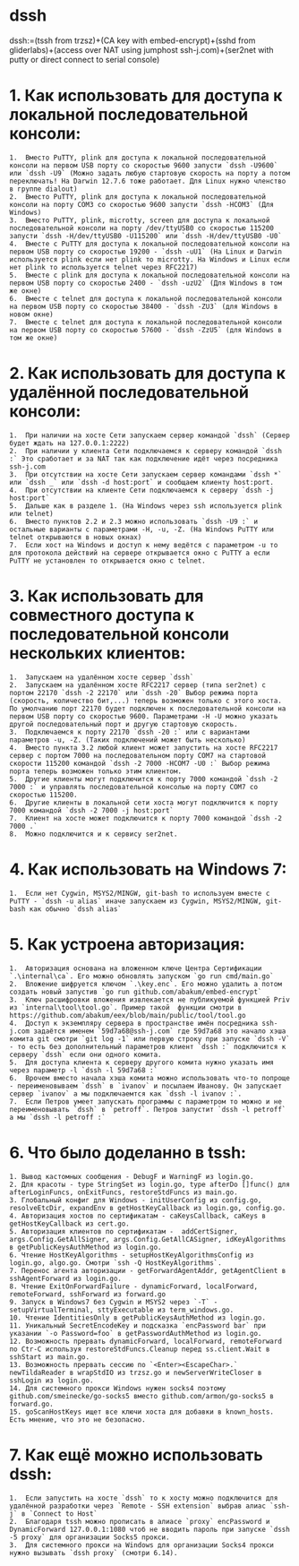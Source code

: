 # dssh

dssh:=(tssh from trzsz)+(CA key with embed-encrypt)+(sshd from gliderlabs)+(access over NAT using jumphost ssh-j.com)+(ser2net with putty or direct connect to serial console)

# 1.    Как использовать для доступа к локальной последовательной консоли:
    1.  Вместо PuTTY, plink для доступа к локальной последовательной консоли на первом USB порту со скоростью 9600 запусти `dssh -U9600` или `dssh -U9` (Можно задать любую стартовую скорость на порту а потом переключать! На Darwin 12.7.6 тоже работает. Для Linux нужно членство в группе dialout)
    2.  Вместо PuTTY, plink для доступа к локальной последовательной консоли на порту COM3 со скоростью 9600 запусти `dssh -HCOM3` (Для Windows)
    3.  Вместо PuTTY, plink, microtty, screen для доступа к локальной последовательной консоли на порту /dev/ttyUSB0 со скоростью 115200 запусти `dssh -H/dev/ttyUSB0 -U115200` или `dssh -H/dev/ttyUSB0 -U0`
    4.  Вместе с PuTTY для доступа к локальной последовательной консоли на первом USB порту со скоростью 19200 - `dssh -uU1` (На Linux и Darwin используется plink если нет plink то microtty. На Windows и Linux если нет plink то используется telnet через RFC2217)
    5.  Вместе с plink для доступа к локальной последовательной консоли на первом USB порту со скоростью 2400 - `dssh -uzU2` (Для Windows в том же окне)
    6.  Вместе с telnet для доступа к локальной последовательной консоли на первом USB порту со скоростью 38400 - `dssh -ZU3` (для Windows в новом окне)
    7.  Вместе с telnet для доступа к локальной последовательной консоли на первом USB порту со скоростью 57600 - `dssh -ZzU5` (для Windows в том же окне)

# 2.    Как использовать для доступа к удалённой последовательной консоли:
    1.  При наличии на хосте Сети запускаем сервер командой `dssh` (Сервер будет ждать на 127.0.0.1:2222)
    2.  При наличии у клиента Сети подключаемся к серверу командой `dssh :` Это сработает и за NAT так как подключение идёт через посредника ssh-j.com
    3.  При отсутствии на хосте Сети запускаем сервер командами `dssh *` или `dssh _` или `dssh -d host:port` и сообщаем клиенту host:port.
    4.  При отсутствии на клиенте Сети подключаемся к серверу `dssh -j host:port`
    5.  Дальше как в разделе 1. (На Windows через ssh используется plink или telnet)
    6.  Вместо пунктов 2.2 и 2.3 можно использовать `dssh -U9 :` и остальные варианты c параметрами -H, -u, -Z. (На Windows PuTTY или telnet открываются в новых окнах)
    7.  Если хост на Windows и доступ к нему ведётся с параметром -u то для протокола действий на сервере открывается окно с PuTTY а если PuTTY не установлен то открывается окно с telnet.

# 3.    Как использовать для совместного доступа к последовательной консоли нескольких клиентов:
    1.  Запускаем на удалённом хосте сервер `dssh`
    2.  Запускаем на удалённом хосте RFC2217 сервер (типа ser2net) с портом 22170 `dssh -2 22170` или `dssh -20` Выбор режима порта (скорость, количество бит,...) теперь возможен только с этого хоста. По умолчанию порт 22170 будет подключен к последовательной консоли на первом USB порту со скоростью 9600. Параметрами -H -U можно указать другой последовательный порт и другую стартовую скорость.
    3.  Подключаемся к порту 22170 `dssh -20 :` или с вариантами параметров -u, -Z. (Таких подключений может быть несколько)
    4.  Вместо пункта 3.2 любой клиент может запустить на хосте RFC2217 сервер с портом 7000 на последовательном порту COM7 на стартовой скорости 115200 командой `dssh -2 7000 -HCOM7 -U0 :` Выбор режима порта теперь возможен только этим клиентом.
    5.  Другие клиенты могут подключится к порту 7000 командой `dssh -2 7000 :` и управлять последовательной консолью на порту COM7 со скоростью 115200.
    6.  Другие клиенты в локальной сети хоста могут подключится к порту 7000 командой `dssh -2 7000 -j host:port`
    7.  Клиент на хосте может подключится к порту 7000 командой `dssh -2 7000 .`
    8.  Можно подключится и к сервису ser2net.

# 4.    Как использовать на Windows 7:
    1.  Если нет Cygwin, MSYS2/MINGW, git-bash то используем вместе с PuTTY - `dssh -u alias` иначе запускаем из Cygwin, MSYS2/MINGW, git-bash как обычно `dssh alias`

# 5.    Как устроена авторизация:
    1.  Авторизация основана на вложенном ключе Центра Сертификации `.\internal\ca`. Его можно обновлять запуском `go run cmd/main.go`
    2.  Вложение шифруется ключом `.\key.enc`. Его можно удалить а потом создать новый запустив `go run github.com/abakum/embed-encrypt`
    3.  Ключ расшифровки вложения извлекается не публикуемой функцией Priv из `internal\tool\tool.go`. Пример такой  функции смотри в https://github.com/abakum/eex/blob/main/public/tool/tool.go
    4.  Доступ к экземпляру сервера в пространстве имён посредника ssh-j.com задаётся именем `59d7a68@ssh-j.com` где 59d7a68 это начало хэша комита git смотри `git log -1` или первую строку при запуске `dssh -V` - то есть без дополнительный параметров клиент `dssh :` подключится к серверу `dssh` если они одного комита.
    5.  Для доступа клиента к серверу другого комита нужно указать имя через параметр -l `dssh -l 59d7a68 :`
    6.  Врочем вместо начала хэша комита можно использовать что-то попроще - переименовываем `dssh` в `ivanov` и посылаем Иванову. Он запускает сервер `ivanov` а мы подключаемтся как `dssh -l ivanov :`.
    7.  Если Петров умеет запускать программы с параметром то можно и не переименовывать `dssh` в `petroff`. Петров запустит `dssh -l petroff` а мы `dssh -l petroff :`

# 6.    Что было доделанно в tssh:
    1. Вывод кастомных сообщения - DebugF и WarningF из login.go.
    2. Для красоты - type StringSet из login.go, type afterDo []func() для afterLoginFuncs, onExitFuncs, restoreStdFuncs из main.go.
    3. Глобальный конфиг для Windows - initUserConfig из config.go, resolveEtcDir, expandEnv в getHostKeyCallback из login.go, config.go.
    4. Авторизация хостов по сертификатам - caKeysCallback, caKeys в getHostKeyCallback из cert.go.
    5. Авторизация клиентов по сертификатам -  addCertSigner, args.Config.GetAllSigner, args.Config.GetAllCASigner, idKeyAlgorithms в getPublicKeysAuthMethod из login.go.
    6. Чтение HostKeyAlgorithms - setupHostKeyAlgorithmsConfig из login.go, algo.go. Смотри `ssh -Q HostKeyAlgorithms`.
    7. Перенос агента авторизации - getForwardAgentAddr, getAgentClient в sshAgentForward из login.go.
    8. Чтение ExitOnForwardFailure - dynamicForward, localForward, remoteForward, sshForward из forward.go 
    9. Запуск в Windows7 без Cygwin и MSYS2 через `-T` - setupVirtualTerminal, sttyExecutable из term_windows.go.
    10. Чтение IdentitiesOnly в getPublicKeysAuthMethod из login.go.
    11. Уникальный SecretEncodeKey и подсказка `encPassword bar` при указании `-o Password=foo` в getPasswordAuthMethod из login.go.
    12. Возможность прервать dynamicForward, localForward, remoteForward  по Ctr-C используя restoreStdFuncs.Cleanup перед ss.client.Wait в sshStart из main.go.
    13. Возможность прервать сессию по `<Enter><EscapeChar>.` newTildaReader в wrapStdIO из trzsz.go и newServerWriteCloser в sshLogin из login.go.
    14. Для системного прокси Windows нужен socks4 поэтому github.com/smeinecke/go-socks5 вместо github.com/armon/go-socks5 в forward.go.
    15. goScanHostKeys ищет все ключи хоста для добавки в known_hosts. Есть мнение, что это не безопасно.

# 7.    Как ещё можно использовать dssh:
    1.  Если запустить на хосте `dssh` то к хосту можно подключится для удалённой разработки через `Remote - SSH extension` выбрав алиас `ssh-j` в `Connect to Host`
    2.  Благодаря tssh можно прописать в алиасе `proxy` encPassword и DynamicForward 127.0.0.1:1080 чтоб не вводить пароль при запуске `dssh -5 proxy` для организации Socks5 прокси.
    3.  Для системного прокси на Windows для организации Socks4 прокси нужно вызывать `dssh proxy` (смотри 6.14).